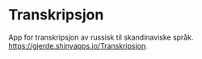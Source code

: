 # Transkripsjon
App for transkripsjon av russisk til skandinaviske språk. https://gjerde.shinyapps.io/Transkripsjon.
